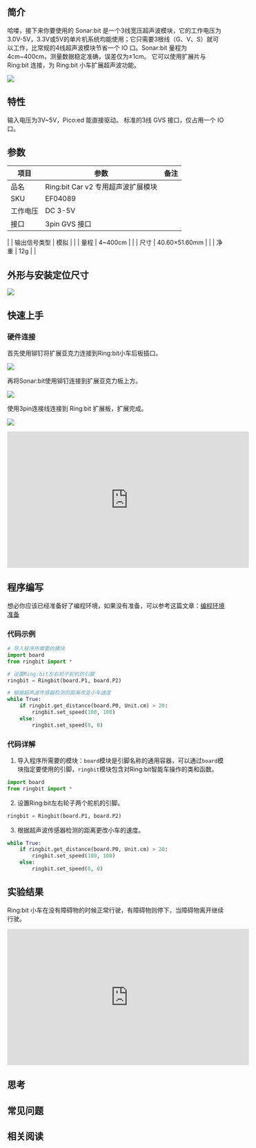 ## 简介
哈喽，接下来你要使用的 Sonar:bit 是一个3线宽压超声波模块，它的工作电压为3.0V-5V，3.3V或5V的单片机系统均能使用；它只需要3根线（G、V、S）就可以工作，比常规的4线超声波模块节省一个 IO 口。Sonar:bit 量程为4cm~400cm，测量数据稳定准确，误差仅为±1cm。
它可以使用扩展片与 Ring:bit 连接，为 Ring:bit 小车扩展超声波功能。

![](./images/sonar_01.png)

## 特性
输入电压为3V~5V，Pico:ed 能直接驱动。
标准的3线 GVS 接口，仅占用一个 IO 口。
## 参数
| **项目** | **参数** | **备注** |
| --- | --- | --- |
| 品名 | Ring:bit Car v2 专用超声波扩展模块 |  |
| SKU | EF04089 |  |
| 工作电压 | DC 3-5V |  |
| 接口 | 3pin GVS 接口 | 
 |
| 输出信号类型 | 模拟 |  |
| 量程 | 4~400cm |  |
| 尺寸 | 40.60×51.60mm |  |
| 净重 | 12g |  |

## 外形与安装定位尺寸

![](./images/sonar_02.png)

## 快速上手
### 硬件连接
首先使用铆钉将扩展亚克力连接到Ring:bit小车后板插口。

![](./images/sonar_03.png)

再将Sonar:bit使用铆钉连接到扩展亚克力板上方。

![](./images/sonar_04.png)

使用3pin连接线连接到 Ring:bit 扩展板，扩展完成。

![](./images/sonar_05.png)

<iframe width="560" height="315" src="https://www.youtube.com/embed/EFqFEwfLRyc" title="YouTube video player" frameborder="0" allow="accelerometer; autoplay; clipboard-write; encrypted-media; gyroscope; picture-in-picture" allowfullscreen></iframe>

## 程序编写
想必你应该已经准备好了编程环境，如果没有准备，可以参考这篇文章：[编程环境准备](https://www.yuque.com/elecfreaks-learn/picoed/gxro38)
### 代码示例
```python
# 导入程序所需要的模块
import board
from ringbit import *

# 设置Ring:bit左右轮子舵机的引脚
ringbit = Ringbit(board.P1, board.P2)

# 根据超声波传感器检测的距离改变小车速度
while True:
    if ringbit.get_distance(board.P0, Unit.cm) > 20:
        ringbit.set_speed(100, 100)
    else:
        ringbit.set_speed(0, 0)

```
### 代码详解

1. 导入程序所需要的模块：`board`模块是引脚名称的通用容器，可以通过`board`模块指定要使用的引脚，`ringbit`模块包含对Ring:bit智能车操作的类和函数。
```python
import board
from ringbit import *
```

2. 设置Ring:bit左右轮子两个舵机的引脚。
```python
ringbit = Ringbit(board.P1, board.P2)
```

3. 根据超声波传感器检测的距离更改小车的速度。
```python
while True:
    if ringbit.get_distance(board.P0, Unit.cm) > 20:
        ringbit.set_speed(100, 100)
    else:
        ringbit.set_speed(0, 0)
```
## 实验结果
Ring:bit 小车在没有障碍物的时候正常行驶，有障碍物则停下，当障碍物离开继续行驶。

<iframe width="560" height="315" src="https://www.youtube.com/embed/vqo8PnJyEkQ" title="YouTube video player" frameborder="0" allow="accelerometer; autoplay; clipboard-write; encrypted-media; gyroscope; picture-in-picture" allowfullscreen></iframe>

## 思考

## 常见问题
## 相关阅读
